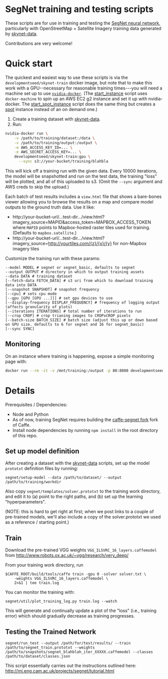 
# SegNet training and testing scripts

These scripts are for use in training and testing the [SegNet neural
network](http://mi.eng.cam.ac.uk/projects/segnet/), particularly with
OpenStreetMap + Satellite Imagery training data generated by
[skynet-data](https://github.com/developmentseed/skynet-data).

Contributions are very welcome!

# Quick start

The quickest and easiest way to use these scripts is via the
`developmentseed/skynet-train` docker image, but note that to make this work
with a GPU--necessary for reasonable training times---you will need a machine
set up to use [`nvidia-docker`](https://github.com/NVIDIA/nvidia-docker).  (The
[start_instance](https://github.com/developmentseed/skynet-train/blob/master/start_instance)
script uses `docker-machine` to spin up an AWS EC2 g2 instance and set it up with
nvidia-docker. The [start_spot_instance](https://github.com/developmentseed/skynet-train/blob/master/start_spot_instance)
script does the same thing but creates a [spot](https://aws.amazon.com/ec2/spot/)
instance instead of an on demand one.)

1. Create a training dataset with [skynet-data](https://github.com/developmentseed/skynet-data).
2. Run:

```sh
nvidia-docker run \
    -v /path/to/training/dataset:/data \
    -v /path/to/training/output:/output \
    -e AWS_ACCESS_KEY_ID=... \
    -e AWS_SECRET_ACCESS_KEY=... \
    developmentseed/skynet-train:gpu \
      --sync s3://your-bucket/training/blahbla
```

This will kick off a training run with the given data. Every 10000 iterations,
the model will be snapshotted and run on the test data, the training "loss"
will be plotted, and all of this uploaded to s3. (Omit the `--sync` argument
and AWS creds to skip the upload.)

Each batch of test results includes a `view.html` file that shows a bare-bones
viewer allowing you to browse the results on a map and compare model outputs to
the ground truth data.  Use it like:
 - http://your-bucket-url/...test-dir.../view.html?imagery_source=MAPID&access_token=MAPBOX_ACCESS_TOKEN where `MAPID` points to Mapbox-hosted raster tiles used for training. (Defaults to `mapbox.satellite`.)
 - http://your-bucket-url/...test-dir.../view.html?imagery_source=http://yourtiles.com/{z}/{x}/{y} for non-Mapbox imagery tiles


Customize the training run with these params:

```
--model MODEL # segnet or segnet_basic, defaults to segnet
--output OUTPUT # directory in which to output training assets
--data DATA # training dataset
[--fetch-data FETCH_DATA] # s3 uri from which to download training data into DATA
[--snapshot SNAPSHOT] # snapshot frequency
[--cpu] # sets cpu mode
[--gpu [GPU [GPU ...]]] # set gpu devices to use
[--display-frequency DISPLAY_FREQUENCY] # frequency of logging output (affects granularity of plots)
[--iterations ITERATIONS] # total number of iterations to run
[--crop CROP] # crop trianing images to CROPxCROP pixels
[--batch-size BATCH_SIZE] # batch size (adjust this up or down based on GPU size. defaults to 6 for segnet and 16 for segnet_basic)
[--sync SYNC]
```

## Monitoring

On an instance where training is happening, expose a simple monitoring page with:

```sh
docker run --rm -it -v /mnt/training:/output -p 80:8080 developmentseed/skynet-monitor
```

# Details

Prerequisites / Dependencies:
 - Node and Python
 - As of now, training SegNet requires building the [caffe-segnet fork](https://github.com/alexgkendall/caffe-segnet) fork of Caffe.
 - Install node dependencies by running `npm install` in the root directory of this repo.

## Set up model definition

After creating a dataset with the [skynet-data](https://github.com/developmentseed/skynet-data)
scripts, set up the model `prototxt` definition files by running:

```
segnet/setup-model --data /path/to/dataset/ --output /path/to/training/workdir
```

Also copy `segnet/templates/solver.prototxt` to the training work directory, and
edit it to (a) point to the right paths, and (b) set up the learning
"hyperparameters".

(NOTE: this is hard to get right at first; when we post links to a couple of
pre-trained models, we'll also include a copy of the solver.prototxt we used as
a reference / starting point.)


## Train

Download the pre-trained VGG weights `VGG_ILSVRC_16_layers.caffemodel` from
http://www.robots.ox.ac.uk/~vgg/research/very_deep/

From your training work directory, run

```
$CAFFE_ROOT/build/tools/caffe train -gpu 0 -solver solver.txt \
    -weights VGG_ILSVRC_16_layers.caffemodel \
    2>&1 | tee train.log
```

You can monitor the training with:

```
segnet/util/plot_training_log.py train.log --watch
```

This will generate and continually update a plot of the "loss" (i.e., training
error) which should gradually decrease as training progresses.

## Testing the Trained Network

```
segnet/run_test --output /path/for/test/results/ --train /path/to/segnet_train.prototxt --weights /path/to/snapshots/segnet_blahblah_iter_XXXXX.caffemodel --classes /path/to/dataset/classes.json
```

This script essentially carries out the instructions outlined here:
http://mi.eng.cam.ac.uk/projects/segnet/tutorial.html



